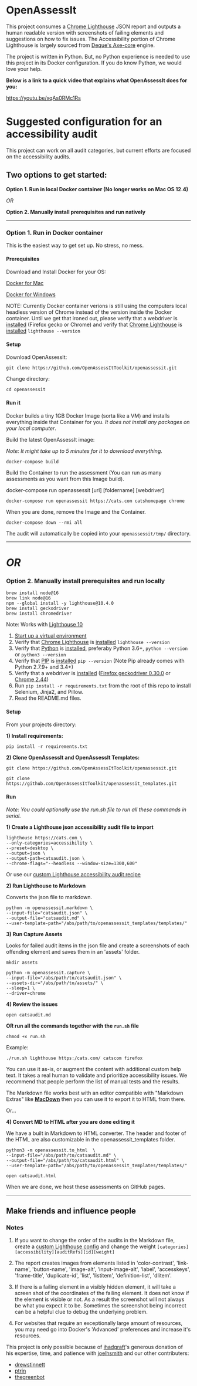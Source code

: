 # OpenAssessIt

This project consumes a [Chrome Lighthouse](https://developers.google.com/web/tools/lighthouse/) JSON report and outputs a human readable version with screenshots of failing elements and suggestions on how to fix issues. The Accessibility portion of Chrome Lighthouse is largely sourced from [Deque's Axe-core](https://github.com/dequelabs/axe-core) engine.

The project is written in Python. But, no Python experience is needed to use this project in its Docker configuration. If you do know Python, we would love your help.

__Below is a link to a quick video that explains what OpenAssessIt does for you:__

https://youtu.be/xqAs0RMc1Rs


# Suggested configuration for an accessibility audit

This project can work on all audit categories, but current efforts are focused on the accessibility audits.

## Two options to get started:

__Option 1. Run in local Docker container (No longer works on Mac OS 12.4)__

_OR_

__Option 2. Manually install prerequisites and run natively__

---

### Option 1. Run in Docker container

This is the easiest way to get set up. No stress, no mess.

#### Prerequisites

Download and Install Docker for your OS:

[Docker for Mac](https://docs.docker.com/docker-for-mac/install/)

[Docker for Windows](https://docs.docker.com/docker-for-windows/install/)

NOTE: Currently Docker container verions is still using the computers local headless version of Chrome instead of the version inside the Docker container.  Until we get that ironed out, please verify that a webdriver is [installed](https://pypi.org/project/selenium/#drivers) (Firefox gecko or Chrome) and verify that [Chrome Lighthouse](https://github.com/GoogleChrome/lighthouse/) is [installed](https://github.com/GoogleChrome/lighthouse#using-the-node-cli) `lighthouse --version`

#### Setup

Download OpenAssessIt:

```
git clone https://github.com/OpenAssessItToolkit/openassessit.git
```

Change directory:

```
cd openassessit
```

#### Run it

Docker builds a tiny 1GB Docker Image (sorta like a VM) and installs everything inside that Container for you. _It does not install any packages on your local computer_.

Build the latest OpenAssessIt image:

_Note: It might take up to 5 minutes for it to download everything._

```
docker-compose build
```

Build the Container to run the assessment (You can run as many assessments as you want from this Image build).

docker-compose run openassessit [url] [foldername] [webdriver]

```
docker-compose run openassessit https://cats.com catshomepage chrome
```

When you are done, remove the Image and the Container.

```
docker-compose down --rmi all
```

The audit will automatically be copied into your `openassessit/tmp/` directory.


---

# _OR_

### Option 2. Manually install prerequisites and run locally


```
brew install node@16
brew link node@16
npm --global install -y lighthouse@10.4.0
brew install geckodriver
brew install chromedriver
```

Note: Works with [Lighthouse 10](https://github.com/GoogleChrome/lighthouse/releases/tag/v10.4.0)

1. [Start up a virtual environment](https://packaging.python.org/guides/installing-using-pip-and-virtual-environments/)
2. Verify that [Chrome Lighthouse](https://github.com/GoogleChrome/lighthouse/) is [installed](https://github.com/GoogleChrome/lighthouse#using-the-node-cli) `lighthouse --version`
3. Verify that [Python](https://www.python.org/) is [installed](https://realpython.com/installing-python/), preferaby Python 3.6+, `python --version` or `python3 --version`
4. Verify that [PIP](https://pypi.org/project/pip/) is [installed](https://www.makeuseof.com/tag/install-pip-for-python/) `pip --version` (Note Pip already comes with Python 2.7.9+ and 3.4+)
5. Verify that a webdriver is [installed](https://pypi.org/project/selenium/#drivers) ([Firefox geckodriver 0.30.0](https://github.com/mozilla/geckodriver/releases/download/v0.30.0/geckodriver-v0.30.0-linux64.tar.gz)  or [Chrome 2.44](https://chromedriver.storage.googleapis.com/2.44/chromedriver_linux64.zip))
6. Run `pip install -r requirements.txt` from the root of this repo to install Selenium, Jinja2, and Pillow.
7. Read the README.md files.

#### Setup

From your projects directory:

__1) Install requirements:__

```
pip install -r requirements.txt
```

__2) Clone OpenAssessIt and OpenAssessIt Templates:__

```
git clone https://github.com/OpenAssessItToolkit/openassessit.git
```
```
git clone https://github.com/OpenAssessItToolkit/openassessit_templates.git
```

#### Run

_Note: You could optionally use the run.sh file to run all these commands in serial._

__1) Create a Lighthouse json accessibility audit file to import__


```
lighthouse https://cats.com \
--only-categories=accessibility \
--preset=desktop \
--output=json \
--output-path=catsaudit.json \
--chrome-flags="--headless --window-size=1300,600"
```
Or use our [custom Lighthouse accessibility audit recipe](https://gist.github.com/joelhsmith/21bb103e987da65c67f6420488643380)

__2) Run Lighthouse to Markdown__

Converts the json file to markdown.

```
python -m openassessit.markdown \
--input-file="catsaudit.json" \
--output-file="catsaudit.md" \
--user-template-path="/abs/path/to/openassessit_templates/templates/"
```

__3) Run Capture Assets__

Looks for failed audit items in the json file and create a screenshots of each offending element and saves them in an 'assets' folder.

```
mkdir assets
```

```
python -m openassessit.capture \
--input-file="/abs/path/to/catsaudit.json" \
--assets-dir="/abs/path/to/assets/" \
--sleep=1 \
--driver=chrome
```


__4) Review the issues__

```
open catsaudit.md
```

__OR run all the commands together with the `run.sh` file__

```
chmod +x run.sh
```

Example: 

```
./run.sh lighthouse https:/cats.com/ catscom firefox
```

You can use it as-is, or augment the content with additional custom help text. It takes a real human to validate and prioritize accessibility issues.  We recommend that people perform the list of manual tests and the results.


The Markdown file works best with an editor compatible with "Markdown Extras" like __[MacDown](https://macdown.uranusjr.com/)__ then you can use it to export it to HTML from there.

Or...


__4) Convert MD to HTML after you are done editing it__

We have a built in Markdown to HTML converter. The header and footer of the HTML are also customizable in the openassessit_templates folder.

```
python3 -m openassessit.to_html  \
--input-file="/abs/path/to/catsaudit.md" \
--output-file="/abs/path/to/catsaudit.html" \
--user-template-path="/abs/path/to/openassessit_templates/templates/"
```

```
open catsaudit.html
```

When we are done, we host these assessments on GitHub pages.

---

## Make friends and influence people


### Notes

1. If you want to change the order of the audits in the Markdown file, create a [custom Lighthouse config](https://gist.github.com/joelhsmith/21bb103e987da65c67f6420488643380) and change the weight `[categories][accessibility][auditRefs][id][weight]`

2. The report creates images from elements listed in 'color-contrast', 'link-name', 'button-name', 'image-alt', 'input-image-alt', 'label', 'accesskeys', 'frame-title', 'duplicate-id', 'list', 'listitem', 'definition-list', 'dlitem'.

3. If there is a failing element in a visibly hidden element, it will take a screen shot of the coordinates of the failing element.  It does not know if the element is visible or not. As a result the screenshot will not always be what you expect it to be. Sometimes the screenshot being incorrect can be a helpful clue to debug the underlying problem.

4. For websites that require an exceptionally large amount of resources, you may need go into Docker's 'Advanced' preferences and increase it's resources.

This project is only possible because of [ihadgraft](https://github.com/ihadgraft)'s generous donation of his expertise, time, and patience with [joelhsmith](https://github.com/joelhsmith) and our other contributers:

* [drewstinnett](https://github.com/(https://github.com/ptrin))
* [ptrin](https://github.com/ptrin)
* [thegreenbot](https://github.com/thegreenbot)
